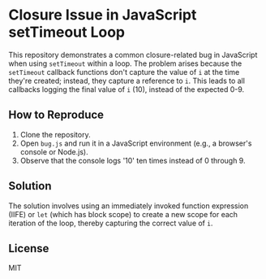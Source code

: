 # Closure Issue in JavaScript setTimeout Loop
This repository demonstrates a common closure-related bug in JavaScript when using `setTimeout` within a loop.  The problem arises because the `setTimeout` callback functions don't capture the value of `i` at the time they're created; instead, they capture a reference to `i`.  This leads to all callbacks logging the final value of `i` (10), instead of the expected 0-9.

## How to Reproduce
1. Clone the repository.
2. Open `bug.js` and run it in a JavaScript environment (e.g., a browser's console or Node.js).
3. Observe that the console logs '10' ten times instead of 0 through 9.

## Solution
The solution involves using an immediately invoked function expression (IIFE) or `let` (which has block scope) to create a new scope for each iteration of the loop, thereby capturing the correct value of `i`.

## License
MIT